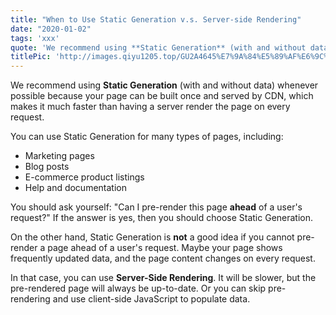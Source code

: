 ```yaml
---
title: "When to Use Static Generation v.s. Server-side Rendering"
date: "2020-01-02"
tags: 'xxx'
quote: 'We recommend using **Static Generation** (with and without data) whenever possible because your page can be built once and served by CDN, which makes it much faster than having a server render the page on every request.'
titlePic: 'http://images.qiyu1205.top/GU2A4645%E7%9A%84%E5%89%AF%E6%9C%AC.jpg'
---
```


We recommend using **Static Generation** (with and without data) whenever possible because your page can be built once and served by CDN, which makes it much faster than having a server render the page on every request.

You can use Static Generation for many types of pages, including:

- Marketing pages
- Blog posts
- E-commerce product listings
- Help and documentation

You should ask yourself: "Can I pre-render this page **ahead** of a user's request?" If the answer is yes, then you should choose Static Generation.

On the other hand, Static Generation is **not** a good idea if you cannot pre-render a page ahead of a user's request. Maybe your page shows frequently updated data, and the page content changes on every request.

In that case, you can use **Server-Side Rendering**. It will be slower, but the pre-rendered page will always be up-to-date. Or you can skip pre-rendering and use client-side JavaScript to populate data.